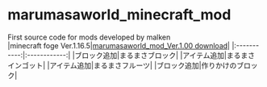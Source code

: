 # marumasaworld_minecraft_mod
First source code for mods developed by malken
<br>
|minecraft foge Ver.1.16.5|[marumasaworld_mod_Ver.1.00 download](https://cdn.discordapp.com/attachments/811544084539637770/886583135549128754/marumasaworld_mod_1.16.5.jar)|
|:-----------:|:------------:|
|ブロック追加|まるまさブロック|
|アイテム追加|まるまさインゴット|
|アイテム追加|まるまさフルーツ|
|ブロック追加|作りかけのブロック|
